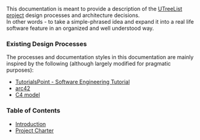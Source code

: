 
This documentation is meant to provide a description of the [UTreeList project](https://github.com/Dariusz-L/UTreeList) design processes and architecture decisions.  
In other words - to take a simple-phrased idea and expand it into a real life software feature in an organized and well understood way.

### Existing Design Processes
The processes and documentation styles in this documentation are mainly inspired by the following (although largely modified for pragmatic purposes):
- [TutorialsPoint - Software Engineering Tutorial](https://www.tutorialspoint.com/software_engineering/index.htm)
- [arc42](https://arc42.org/)
- [C4 model](https://c4model.com/)

### Table of Contents
- [Introduction](/docs/Introduction.md)
- [Project Charter](/docs/Project%20Charter.md)

